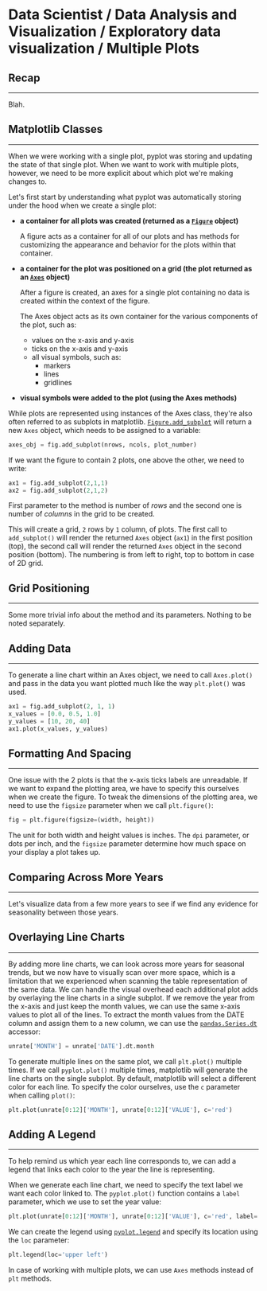 # Data Scientist / Data Analysis and Visualization / Exploratory data visualization / Multiple Plots

## Recap

-----

Blah.

## Matplotlib Classes

-----

When we were working with a single plot, pyplot was storing and updating the state of that single plot. When we want to work with multiple plots, however, we need to be more explicit about which plot we're making changes to.

Let's first start by understanding what pyplot was automatically storing under the hood when we create a single plot:

- **a container for all plots was created (returned as a [`Figure`](http://matplotlib.org/api/figure_api.html#matplotlib.figure.Figure) object)**
  
  A figure acts as a container for all of our plots and has methods for customizing the appearance and behavior for the plots within that container. 

- **a container for the plot was positioned on a grid (the plot returned as an [`Axes`](http://matplotlib.org/api/axes_api.html#matplotlib-axes) object)**
  
  After a figure is created, an axes for a single plot containing no data is created within the context of the figure.
  
  The Axes object acts as its own container for the various components of the plot, such as:

  - values on the x-axis and y-axis
  - ticks on the x-axis and y-axis
  - all visual symbols, such as:
    - markers
    - lines
    - gridlines

- **visual symbols were added to the plot (using the Axes methods)**

While plots are represented using instances of the Axes class, they're also often referred to as subplots in matplotlib. [`Figure.add_subplot`](http://matplotlib.org/api/figure_api.html#matplotlib.figure.Figure.add_subplot) will return a new `Axes` object, which needs to be assigned to a variable:

```python
axes_obj = fig.add_subplot(nrows, ncols, plot_number)
```

If we want the figure to contain 2 plots, one above the other, we need to write:

```python
ax1 = fig.add_subplot(2,1,1)
ax2 = fig.add_subplot(2,1,2)
```

First parameter to the method is number of *rows* and the second one is number of *columns* in the grid to be created.

This will create a grid, `2` rows by `1` column, of plots. The first call to `add_subplot()` will render the returned `Axes` object (`ax1`) in the first position (top), the second call will render the returned `Axes` object in the second position (bottom). The numbering is from left to right, top to bottom in case of 2D grid. 

## Grid Positioning

-----

Some more trivial info about the method and its parameters. Nothing to be noted separately.

## Adding Data

-----

To generate a line chart within an Axes object, we need to call `Axes.plot()` and pass in the data you want plotted much like the way `plt.plot()` was used.

```python
ax1 = fig.add_subplot(2, 1, 1)
x_values = [0.0, 0.5, 1.0]
y_values = [10, 20, 40]
ax1.plot(x_values, y_values)
```

## Formatting And Spacing

-----

One issue with the 2 plots is that the x-axis ticks labels are unreadable. If we want to expand the plotting area, we have to specify this ourselves when we create the figure. To tweak the dimensions of the plotting area, we need to use the `figsize` parameter when we call `plt.figure()`:

```python
fig = plt.figure(figsize=(width, height))
```

The unit for both width and height values is inches. The `dpi` parameter, or dots per inch, and the `figsize` parameter determine how much space on your display a plot takes up.

## Comparing Across More Years

-----

Let's visualize data from a few more years to see if we find any evidence for seasonality between those years.

## Overlaying Line Charts

-----

By adding more line charts, we can look across more years for seasonal trends, but we now have to visually scan over more space, which is a limitation that we experienced when scanning the table representation of the same data. We can handle the visual overhead each additional plot adds by overlaying the line charts in a single subplot.
If we remove the year from the x-axis and just keep the month values, we can use the same x-axis values to plot all of the lines. To extract the month values from the DATE column and assign them to a new column, we can use the [`pandas.Series.dt`](http://pandas.pydata.org/pandas-docs/stable/basics.html#basics-dt-accessors) accessor:

```python
unrate['MONTH'] = unrate['DATE'].dt.month
```

To generate multiple lines on the same plot, we call `plt.plot()` multiple times. If we call `pyplot.plot()` multiple times, matplotlib will generate the line charts on the single subplot. By default, matplotlib will select a different color for each line. To specify the color ourselves, use the `c` parameter when calling `plot()`:

```python
plt.plot(unrate[0:12]['MONTH'], unrate[0:12]['VALUE'], c='red')
```

## Adding A Legend

-----

To help remind us which year each line corresponds to, we can add a legend that links each color to the year the line is representing. 

When we generate each line chart, we need to specify the text label we want each color linked to. The `pyplot.plot()` function contains a `label` parameter, which we use to set the year value:

```python
plt.plot(unrate[0:12]['MONTH'], unrate[0:12]['VALUE'], c='red', label='1948')
```

We can create the legend using [`pyplot.legend`](http://matplotlib.org/api/pyplot_api.html#matplotlib.pyplot.legend) and specify its location using the `loc` parameter:

```python
plt.legend(loc='upper left')
```

In case of working with multiple plots, we can use `Axes` methods instead of `plt` methods.


